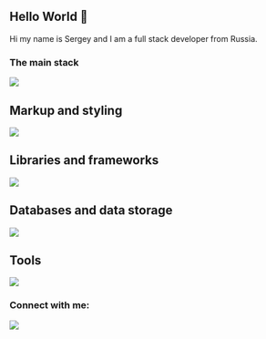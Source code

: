 ## Hello World 👋

Hi my name is Sergey and I am a full stack developer from Russia.



### The main stack

<picture><img src="https://skillicons.dev/icons?i=javascript,typescript,nodejs,php" /></picture>

## Markup and styling

<picture><img src="https://skillicons.dev/icons?i=html,css,sass" /></picture>

## Libraries and frameworks

<picture><img src="https://skillicons.dev/icons?i=react,vue" /></picture>

## Databases and data storage

<picture><img src="https://skillicons.dev/icons?i=mongodb,mysql,firebase,aws" /></picture>

## Tools

<picture><img src="https://skillicons.dev/icons?i=docker,git,gulp,webpack" /></picture>

### Connect with me:

<a href="https://t.me/xeqtr_zhg" target="_blank"><img src="https://img.shields.io/badge/Telegram-%40xeqtr_zhg-28a8ea"></a>
